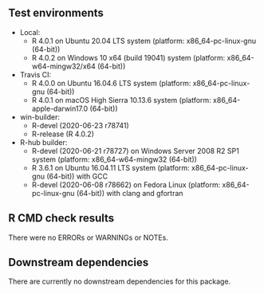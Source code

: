 ## Test environments

* Local:
  - R 4.0.1 on Ubuntu 20.04 LTS system (platform: x86_64-pc-linux-gnu (64-bit))
  - R 4.0.2 on Windows 10 x64 (build 19041) system (platform: x86_64-w64-mingw32/x64 (64-bit))
* Travis CI:
  - R 4.0.0 on Ubuntu 16.04.6 LTS system (platform: x86_64-pc-linux-gnu (64-bit))
  - R 4.0.1 on macOS High Sierra 10.13.6 system (platform: x86_64-apple-darwin17.0 (64-bit))
* win-builder:
  - R-devel (2020-06-23 r78741)
  - R-release (R 4.0.2)
* R-hub builder:
  - R-devel (2020-06-21 r78727) on Windows Server 2008 R2 SP1 system (platform: x86_64-w64-mingw32 (64-bit))
  - R 3.6.1 on Ubuntu 16.04.11 LTS system (platform: x86_64-pc-linux-gnu (64-bit)) with GCC
  - R-devel (2020-06-08 r78662) on Fedora Linux (platform: x86_64-pc-linux-gnu (64-bit)) with clang and gfortran

## R CMD check results

There were no ERRORs or WARNINGs or NOTEs.

## Downstream dependencies

There are currently no downstream dependencies for this package.
